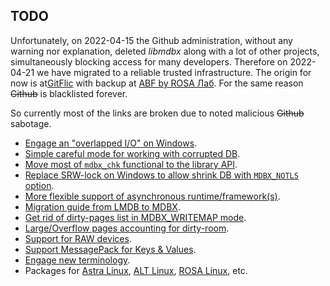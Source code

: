 TODO
----

Unfortunately, on 2022-04-15 the Github administration, without any
warning nor explanation, deleted _libmdbx_ along with a lot of other
projects, simultaneously blocking access for many developers. Therefore
on 2022-04-21 we have migrated to a reliable trusted infrastructure.
The origin for now is at[GitFlic](https://gitflic.ru/project/erthink/libmdbx)
with backup at [ABF by ROSA Лаб](https://abf.rosalinux.ru/erthink/libmdbx).
For the same reason ~~Github~~ is blacklisted forever.

So currently most of the links are broken due to noted malicious ~~Github~~ sabotage.

 - [Engage an "overlapped I/O" on Windows](https://libmdbx.dqdkfa.ru/dead-github/issues/224).
 - [Simple careful mode for working with corrupted DB](https://libmdbx.dqdkfa.ru/dead-github/issues/223).
 - [Move most of `mdbx_chk` functional to the library API](https://libmdbx.dqdkfa.ru/dead-github/issues/204).
 - [Replace SRW-lock on Windows to allow shrink DB with `MDBX_NOTLS` option](https://libmdbx.dqdkfa.ru/dead-github/issues/210).
 - [More flexible support of asynchronous runtime/framework(s)](https://libmdbx.dqdkfa.ru/dead-github/issues/200).
 - [Migration guide from LMDB to MDBX](https://libmdbx.dqdkfa.ru/dead-github/issues/199).
 - [Get rid of dirty-pages list in MDBX_WRITEMAP mode](https://libmdbx.dqdkfa.ru/dead-github/issues/193).
 - [Large/Overflow pages accounting for dirty-room](https://libmdbx.dqdkfa.ru/dead-github/issues/192).
 - [Support for RAW devices](https://libmdbx.dqdkfa.ru/dead-github/issues/124).
 - [Support MessagePack for Keys & Values](https://libmdbx.dqdkfa.ru/dead-github/issues/115).
 - [Engage new terminology](https://libmdbx.dqdkfa.ru/dead-github/issues/137).
 - Packages for [Astra Linux](https://astralinux.ru/), [ALT Linux](https://www.altlinux.org/), [ROSA Linux](https://www.rosalinux.ru/), etc.
